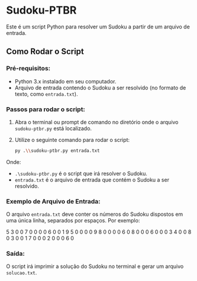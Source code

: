 # Sudoku-PTBR
Este é um script Python para resolver um Sudoku a partir de um arquivo de entrada.

## Como Rodar o Script

### Pré-requisitos:
  - Python 3.x instalado em seu computador.
  - Arquivo de entrada contendo o Sudoku a ser resolvido (no formato de texto, como `entrada.txt`).

### Passos para rodar o script:
  1. Abra o terminal ou prompt de comando no diretório onde o arquivo `sudoku-ptbr.py` está localizado.
  
  2. Utilize o seguinte comando para rodar o script:
  
     ```bash
     py .\\sudoku-ptbr.py entrada.txt
     ```

   Onde:
   - `.\sudoku-ptbr.py` é o script que irá resolver o Sudoku.
   - `entrada.txt` é o arquivo de entrada que contém o Sudoku a ser resolvido.

### Exemplo de Arquivo de Entrada:
   O arquivo `entrada.txt` deve conter os números do Sudoku dispostos em uma única linha, separados por espaços. Por exemplo:

  5 3 0 0 7 0 0 0 0 6 0 0 1 9 5 0 0 0 0 9 8 0 0 0 0 6 0 8 0 0 0 6 0 0 0 3 4 0 0 8 0 3 0 0 1 7 0 0 0 2 0 0 0 6 0

### Saída:
O script irá imprimir a solução do Sudoku no terminal e gerar um arquivo `solucao.txt`.
